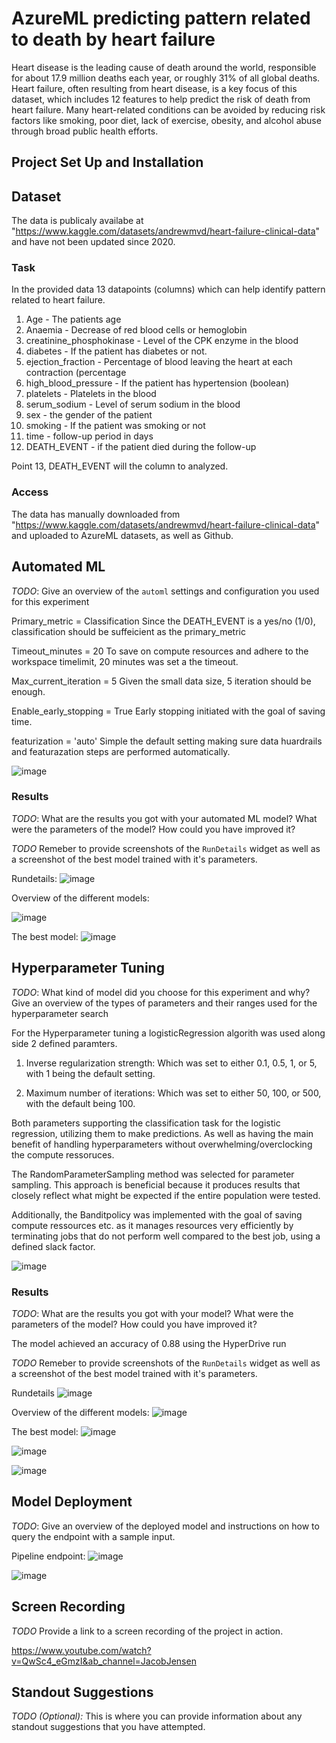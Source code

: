 # AzureML predicting pattern related to death by heart failure 

Heart disease is the leading cause of death around the world, responsible for about 17.9 million deaths each year, or roughly 31% of all global deaths.
Heart failure, often resulting from heart disease, is a key focus of this dataset, which includes 12 features to help predict the risk of death from heart failure.
Many heart-related conditions can be avoided by reducing risk factors like smoking, poor diet, lack of exercise, obesity, and alcohol abuse through broad public health efforts.


## Project Set Up and Installation

## Dataset

The data is publicaly availabe at "https://www.kaggle.com/datasets/andrewmvd/heart-failure-clinical-data" and have not been updated since 2020.

### Task

In the provided data 13 datapoints (columns) which can help identify pattern related to heart failure.

1. Age - The patients age
2. Anaemia - Decrease of red blood cells or hemoglobin
3. creatinine_phosphokinase - Level of the CPK enzyme in the blood
4. diabetes - If the patient has diabetes or not.
6. ejection_fraction - Percentage of blood leaving the heart at each contraction (percentage
7. high_blood_pressure - If the patient has hypertension (boolean)
8. platelets - Platelets in the blood
9. serum_sodium - Level of serum sodium in the blood
10. sex - the gender of the patient
11. smoking - If the patient was smoking or not
12. time - follow-up period in days
13. DEATH_EVENT - if the patient died during the follow-up

Point 13, DEATH_EVENT will the column to analyzed. 

### Access

The data has manually downloaded from "https://www.kaggle.com/datasets/andrewmvd/heart-failure-clinical-data" and uploaded to AzureML datasets, as well as Github.

## Automated ML
*TODO*: Give an overview of the `automl` settings and configuration you used for this experiment

Primary_metric = Classification
Since the DEATH_EVENT is a yes/no (1/0), classification should be suffeicient as the primary_metric

Timeout_minutes = 20
To save on compute resources and adhere to the workspace timelimit, 20 minutes was set a the timeout.

Max_current_iteration = 5
Given the small data size, 5 iteration should be enough.

Enable_early_stopping = True
Early stopping initiated with the goal of saving time.

featurization = 'auto'
Simple the default setting making sure data huardrails and featurazation steps are performed automatically. 






![image](https://github.com/user-attachments/assets/f84f58ff-bb96-4697-a502-6e577d3ce9a9)



### Results
*TODO*: What are the results you got with your automated ML model? What were the parameters of the model? How could you have improved it?

*TODO* Remeber to provide screenshots of the `RunDetails` widget as well as a screenshot of the best model trained with it's parameters.

Rundetails:
![image](https://github.com/user-attachments/assets/2a82be82-ab2c-4d78-bf13-26a8b3581d7c)

Overview of the different models:

![image](https://github.com/user-attachments/assets/5dabb05b-b8e0-4941-8d89-59969678ec9a)

The best model:
![image](https://github.com/user-attachments/assets/d93e1c7f-8f2c-42b0-b131-b1c24d2cbdf6)



## Hyperparameter Tuning
*TODO*: What kind of model did you choose for this experiment and why? Give an overview of the types of parameters and their ranges used for the hyperparameter search

For the Hyperparameter tuning a logisticRegression algorith was used along side 2 defined paramters.

1. Inverse regularization strength: Which was set to either 0.1, 0.5, 1, or 5, with 1 being the default setting.

2. Maximum number of iterations: Which was set to either 50, 100, or 500, with the default being 100.

Both parameters supporting the classification task for the logistic regression, utilizing them to make predictions.
As well as having the main benefit of handling hyperparameters without overwhelming/overclocking the compute ressoruces.


The RandomParameterSampling method was selected for parameter sampling. This approach is beneficial because it produces results that closely reflect what might be expected if the entire population were tested.

Additionally, the Banditpolicy was implemented with the goal of saving compute ressources etc. as it manages resources very efficiently by terminating jobs that do not perform well compared to the best job, using a defined slack factor.


![image](https://github.com/user-attachments/assets/6c5f224f-7f98-4cc1-8894-422833a44e81)



### Results
*TODO*: What are the results you got with your model? What were the parameters of the model? How could you have improved it?

The model achieved an accuracy of 0.88 using the HyperDrive run

*TODO* Remeber to provide screenshots of the `RunDetails` widget as well as a screenshot of the best model trained with it's parameters.

Rundetails
![image](https://github.com/user-attachments/assets/87a20e8e-e867-4384-affa-bfe62fc4ab6b)

Overview of the different models:
![image](https://github.com/user-attachments/assets/ddc1e9dd-e7ec-4874-9310-00be4903536a)

The best model:
![image](https://github.com/user-attachments/assets/486965b1-df34-44ae-9e2d-1ef2609908a4)

![image](https://github.com/user-attachments/assets/00e4c405-82c3-406d-84f1-0563395ecb39)

![image](https://github.com/user-attachments/assets/f7cebfde-83ce-4963-a9b9-903d29436d43)


## Model Deployment
*TODO*: Give an overview of the deployed model and instructions on how to query the endpoint with a sample input.

Pipeline endpoint:
![image](https://github.com/user-attachments/assets/e029f1bb-97fe-4bc5-94ea-c7bc129a94b1)

![image](https://github.com/user-attachments/assets/c9be172f-d8f2-4aab-aca1-e77fafc074ca)



## Screen Recording
*TODO* Provide a link to a screen recording of the project in action.

https://www.youtube.com/watch?v=QwSc4_eGmzI&ab_channel=JacobJensen

## Standout Suggestions
*TODO (Optional):* This is where you can provide information about any standout suggestions that you have attempted.
